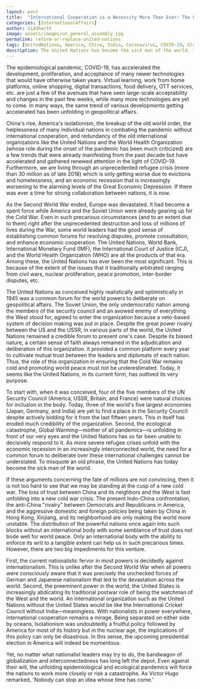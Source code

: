 ```yaml
---
layout: post
title:  "International Cooperation is a Necessity More Than Ever: The United Nations Must be Reformed or Replaced"
categories: [InternationalAffairs]
author: Siddharth
image: assets/images/un_general_assembly.jpg
permalink: reform-or-replace-united-nations
tags: [UnitedNations, America, China, India, Coronavirus, COVID-19, GlobalWarming]
description: The United Nations has become the sick man of the world. Its response to COVID-19 and Global Warming shows that it must be reformed or replaced.
---
```

The epidemiological pandemic, COVID-19, has accelerated the development, proliferation, and acceptance of many newer technologies that would have otherwise taken years. Virtual learning, work from home platforms, online shopping, digital transactions, food delivery, OTT services, etc. are just a few of the avenues that have seen large-scale acceptability and changes in the past few weeks, while many more technologies are yet to come. In many ways, the same trend of various developments getting accelerated has been unfolding in geopolitical affairs.

China's rise, America's isolationism, the breakup of the old world order, the helplessness of many individual nations in combating the pandemic without international cooperation, and redundancy of the old international organizations like the United Nations and the World Health Organization (whose role during the onset of the pandemic has been much criticized) are a few trends that were already manifesting from the past decade but have accelerated and gathered renewed attention in the light of COVID-19. Furthermore, we are living through an unprecedented refugee crisis (more than 30 million as of late 2018) which is only getting worse due to evictions and homelessness, and an economic recession that is increasingly worsening to the alarming levels of the Great Economic Depression. If there was ever a time for strong collaboration between nations, it is now.

As the Second World War ended, Europe was devastated. It had become a spent force while America and the Soviet Union were already gearing up for the Cold War. Even in such precarious circumstances (and to an extent due to them) right after the unprecedented destruction and loss of millions of lives during the War, some world leaders had the good sense of establishing common forums for resolving disputes, promote consultation, and enhance economic cooperation. The United Nations, World Bank, International Monetary Fund (IMF), the International Court of Justice (ICJ), and the World Health Organization (WHO) are all the products of that era. Among these, the United Nations has ever been the most significant. This is because of the extent of the issues that it traditionally arbitrated ranging from civil wars, nuclear proliferation, peace promotion, inter-border disputes, etc.

The United Nations as conceived highly realistically and optimistically in 1945 was a common forum for the world powers to deliberate on geopolitical affairs. The Soviet Union, the only undemocratic nation among the members of the security council and an avowed enemy of everything the West stood for, agreed to enter the organization because a veto-based system of decision making was put in place. Despite the great power rivalry between the US and the USSR, in various parts of the world, the United Nations remained a credible forum to present one's case. Despite its biased nature, a certain sense of faith always remained in the adjudication and deliberation of this organization. it provided a common platform every year to cultivate mutual trust between the leaders and diplomats of each nation. Thus, the role of this organization in ensuring that the Cold War remains cold and promoting world peace must not be underestimated. Today, it seems like the United Nations, in its current form, has outlived its very purpose.

To start with, when it was conceived, four of the five members of the UN Security Council (America, USSR, Britain, and France) were natural choices for inclusion in the body. Today, three of the world's five largest economies (Japan, Germany, and India) are yet to find a place in the Security Council despite actively bidding for it from the last fifteen years. This in itself has eroded much credibility of the organization. Second, the ecological catastrophe, Global Warming—mother of all pandemics—is unfolding in front of our very eyes and the United Nations has so far been unable to decisively respond to it. As more severe refugee crises unfold with the economic recession in an increasingly interconnected world, the need for a common forum to deliberate over these international challenges cannot be understated. To misquote an old phrase, the United Nations has today become the sick man of the world.

If these arguments concerning the fate of millions are not convincing, then it is not too hard to see that we may be standing at the cusp of a new cold war. The loss of trust between China and its neighbors and the West is fast unfolding into a new cold war crisis. The present Indo-China confrontation, the anti-China "rivalry" between Democrats and Republicans in America, and the aggressive domestic and foreign policies being taken by China in Hong Kong, Xinjiang, and its neighborhood are only making the world more unstable. The distribution of the powerful nations once again into such blocks without an international body with some semblance of trust does not bode well for world peace. Only an international body with the ability to enforce its writ to a tangible extent can help us in such precarious times. However, there are two big impediments for this venture.

First, the current nationalistic fervor in most powers is decidedly against internationalism. This is unlike after the Second World War when all powers were consciously aware that it was precisely the unchecked forces of German and Japanese nationalism that led to the devastation across the world. Second, the preeminent power in the world, the United States is increasingly abdicating its traditional postwar role of being the watchman of the West and the world. An international organization such as the United Nations without the United States would be like the International Cricket Council without India—meaningless. With nationalists in power everywhere, international cooperation remains a mirage. Being separated on either side by oceans, Isolationism was undoubtedly a fruitful policy followed by America for most of its history but in the nuclear age, the implications of this policy can only be disastrous. In this sense, the upcoming presidential election in America will indeed be momentous. 

Yet, no matter what nationalist leaders may try to do, the bandwagon of globalization and interconnectedness has long left the depot. Even against their will, the unfolding epidemiological and ecological pandemics will force the nations to work more closely or risk a catastrophe. As Victor Hugo remarked, 'Nobody can stop an idea whose time has come.'